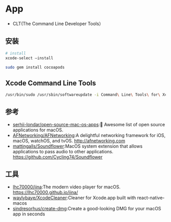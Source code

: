 # App

* CLT(The Command Line Developer Tools）

## 安装

```sh
# install
xcode-select –install

sudo gem install cocoapods
```

## Xcode Command Line Tools

```sh
/usr/bin/sudo /usr/sbin/softwareupdate -i Command\ Line\ Tools\ for\ Xcode-12.1
```

## 参考

* [serhii-londar/open-source-mac-os-apps](https://github.com/serhii-londar/open-source-mac-os-apps):🚀 Awesome list of open source applications for macOS.
* [AFNetworking/AFNetworking](https://github.com/AFNetworking/AFNetworking):A delightful networking framework for iOS, macOS, watchOS, and tvOS. http://afnetworking.com
* [mattingalls/Soundflower](https://github.com/mattingalls/Soundflower):MacOS system extension that allows applications to pass audio to other applications. https://github.com/Cycling74/Soundflower

## 工具

* [lhc70000/iina](https://github.com/lhc70000/iina):The modern video player for macOS. https://lhc70000.github.io/iina/
* [waylybaye/XcodeCleaner](https://github.com/waylybaye/XcodeCleaner):Cleaner for Xcode.app built with react-native-macos
* [sindresorhus/create-dmg](https://github.com/sindresorhus/create-dmg):Create a good-looking DMG for your macOS app in seconds
